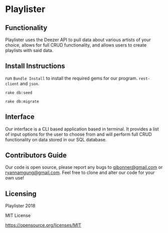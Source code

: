 
# Playlister

## Functionality

Playlister uses the Deezer API to pull data about various artists of your choice, allows for full CRUD functionality, and allows users to create playlists with said data.

## Install Instructions

run ```Bundle Install``` to install the required gems for our program. ```rest-client``` and ```json```.

```rake db:seed``` 

```rake db:migrate```

## Interface 

Our interface is a CLI based application based in terminal. It provides a list of input options for the user to choose from and will perform full CRUD functionality on data stored in our SQL database. 

## Contributors Guide

Our code is open source, please report any bugs to gjbonner@gmail.com or ryannamgung@gmail.com. Feel free to clone and alter our code for your own use!

## Licensing

Playlister 2018

MIT License 

https://opensource.org/licenses/MIT
